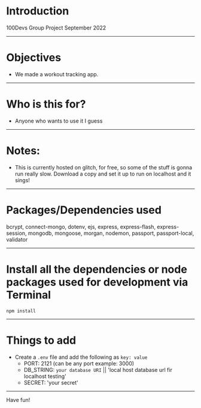 # Introduction

100Devs Group Project September 2022


---

# Objectives

- We made a workout tracking app.

---

# Who is this for? 

- Anyone who wants to use it I guess
---

# Notes:

- This is currently hosted on glitch, for free, so some of the stuff is gonna run really slow. Download a copy and set it up to run on localhost and it sings!
---

# Packages/Dependencies used 

bcrypt, connect-mongo, dotenv, ejs, express, express-flash, express-session, mongodb, mongoose, morgan, nodemon, passport, passport-local, validator

---

# Install all the dependencies or node packages used for development via Terminal

`npm install` 

---

# Things to add

- Create a `.env` file and add the following as `key: value` 
  - PORT: 2121 (can be any port example: 3000) 
  - DB_STRING: `your database URI` || 'local host database url fir localhost testing'
  - SECRET: 'your secret'
 ---
 
 Have fun! 


